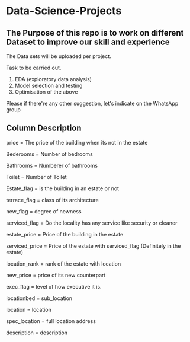# Data-Science-Projects

## The Purpose of this repo is to work on different Dataset to improve our skill and experience

The Data sets will be uploaded per project.

Task to be carried out.

1. EDA (exploratory data analysis)
2. Model selection and testing
3. Optimisation of the above 

Please if there're any other suggestion, let's indicate on the WhatsApp group

## Column Description

price = The price of the building when its not in the estate

Bederooms = Number of bedrooms

Bathrooms = Numberer of bathrooms

Toilet = Number of Toilet

Estate_flag = is the building in an estate or not

terrace_flag = class of its architecture

new_flag = degree of newness

serviced_flag = Do the locality has any service like security or cleaner

estate_price = Price of the building in the estate

serviced_price = Price of the estate with serviced_flag (Definitely in the estate)

location_rank = rank of the estate with location

new_price = price of its new counterpart

exec_flag = level of how executive it is.

locationbed = sub_location

location = location

spec_location = full location address

description = description
